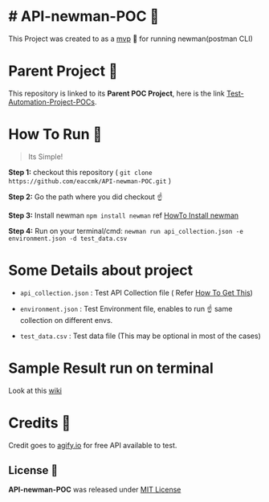 # # API-newman-POC  🚀

This Project was created to as a [mvp] 🚀 for running newman(postman CLI)

# Parent Project 🎅
This repository is linked to its **Parent POC Project**, here is the link [Test-Automation-Project-POCs].

# How To Run 🏃
>	Its Simple! 

**Step 1:** checkout this repository ( `git clone https://github.com/eaccmk/API-newman-POC.git` )

**Step 2:** Go the path where you did checkout ☝️

**Step 3:** Install newman `npm install newman` ref [HowTo Install newman]

**Step 4:** Run on your terminal/cmd: `newman run api_collection.json -e environment.json -d test_data.csv`


# Some Details about project

- `api_collection.json`  : Test API Collection file ( Refer [How To Get This])

- `environment.json` : Test Environment file, enables to run ☝️ same collection on different envs.

- `test_data.csv` : Test data file (This may be optional in most of the cases) 


# Sample Result run on terminal

Look at this [wiki]

# Credits 🙏

Credit goes to [agify.io] for free API available to test.

## License 🔰

**API-newman-POC** was released under [MIT License](LICENSE)


[\\]: <> (This is a commented section and should not be visible in README file)

[mvp]: <https://g.co/kgs/PkxYkz>
[Test-Automation-Project-POCs]: <https://github.com/eaccmk/Test-Automation-Project-POCs>
[wiki]: <wiki/README.md>
[How To Get This]: <https://learning.postman.com/docs/postman/collection-runs/sharing-a-collection-run/>
[HowTo Install newman]: <https://www.npmjs.com/package/newman>
[agify.io]: <https://agify.io/>